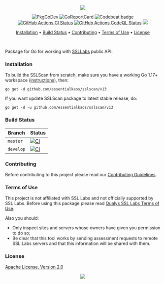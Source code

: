 <p align="center"><a href="#readme"><img src="https://gh.kaos.st/sslscan.svg"/></a></p>

<p align="center">
  <a href="https://kaos.sh/g/sslscan.v13"><img src="https://gh.kaos.st/godoc.svg" alt="PkgGoDev" /></a>
  <a href="https://kaos.sh/r/sslscan"><img src="https://kaos.sh/r/sslscan.svg" alt="GoReportCard" /></a>
  <a href="https://kaos.sh/b/sslscan"><img src="https://kaos.sh/b/59a17b0e-b974-425e-a442-b9bcc3ccf7c0.svg" alt="Codebeat badge" /></a>
  <a href="https://kaos.sh/w/sslscan/ci"><img src="https://kaos.sh/w/sslscan/ci.svg" alt="GitHub Actions CI Status" /></a>
  <a href="https://kaos.sh/w/sslscan/codeql"><img src="https://kaos.sh/w/sslscan/codeql.svg" alt="GitHub Actions CodeQL Status" /></a>
  <a href="#license"><img src="https://gh.kaos.st/apache2.svg"></a>
</p>

<p align="center"><a href="#installation">Installation</a> • <a href="#build-status">Build Status</a> • <a href="#contributing">Contributing</a> • <a href="#terms-of-use">Terms of Use</a> • <a href="#license">License</a></p>

<br/>

Package for Go for working with [SSLLabs](https://www.ssllabs.com) public API.

### Installation

To build the SSLScan from scratch, make sure you have a working Go 1.17+ workspace ([instructions](https://golang.org/doc/install)), then:

```
go get -d github.com/essentialkaos/sslscan/v13
```

If you want update SSLScan package to latest stable release, do:

```
go get -d -u github.com/essentialkaos/sslscan/v13
```

### Build Status

| Branch | Status |
|--------|--------|
| `master` | [![CI](https://kaos.sh/w/sslscan/ci.svg?branch=master)](https://kaos.sh/w/sslscan/ci?query=branch:master) |
| `develop` | [![CI](https://kaos.sh/w/sslscan/ci.svg?branch=develop)](https://kaos.sh/w/sslscan/ci?query=branch:develop) |

### Contributing

Before contributing to this project please read our [Contributing Guidelines](https://github.com/essentialkaos/contributing-guidelines#contributing-guidelines).

### Terms of Use

This project is not affiliated with SSL Labs and not officially supported by SSL Labs. Before using this package please read [Qualys SSL Labs Terms of Use](https://www.ssllabs.com/downloads/Qualys_SSL_Labs_Terms_of_Use.pdf).

Also you should:

* Only inspect sites and servers whose owners have given you permission to do so;
* Be clear that this tool works by sending assessment requests to remote SSL Labs servers and that this information will be shared with them.

### License

[Apache License, Version 2.0](http://www.apache.org/licenses/LICENSE-2.0)

<p align="center"><a href="https://essentialkaos.com"><img src="https://gh.kaos.st/ekgh.svg"/></a></p>
